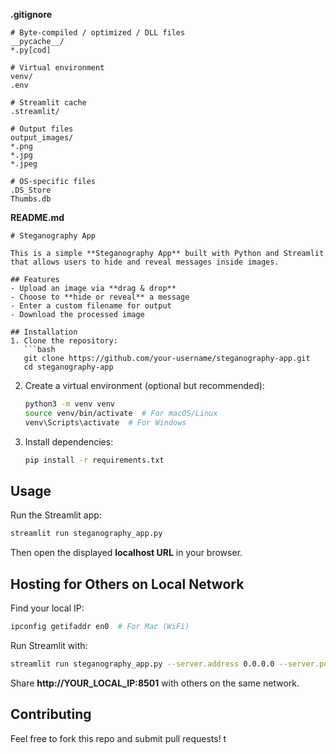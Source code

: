 **.gitignore**
```
# Byte-compiled / optimized / DLL files
__pycache__/
*.py[cod]

# Virtual environment
venv/
.env

# Streamlit cache
.streamlit/

# Output files
output_images/
*.png
*.jpg
*.jpeg

# OS-specific files
.DS_Store
Thumbs.db
```  

**README.md**
```
# Steganography App

This is a simple **Steganography App** built with Python and Streamlit that allows users to hide and reveal messages inside images.

## Features
- Upload an image via **drag & drop**
- Choose to **hide or reveal** a message
- Enter a custom filename for output
- Download the processed image

## Installation
1. Clone the repository:
   ```bash
   git clone https://github.com/your-username/steganography-app.git
   cd steganography-app
   ```
2. Create a virtual environment (optional but recommended):
   ```bash
   python3 -m venv venv
   source venv/bin/activate  # For macOS/Linux
   venv\Scripts\activate  # For Windows
   ```
3. Install dependencies:
   ```bash
   pip install -r requirements.txt
   ```

## Usage
Run the Streamlit app:
```bash
streamlit run steganography_app.py
```
Then open the displayed **localhost URL** in your browser.

## Hosting for Others on Local Network
Find your local IP:
```bash
ipconfig getifaddr en0  # For Mac (WiFi)
```
Run Streamlit with:
```bash
streamlit run steganography_app.py --server.address 0.0.0.0 --server.port 8501
```
Share **http://YOUR_LOCAL_IP:8501** with others on the same network.

## Contributing
Feel free to fork this repo and submit pull requests!
t